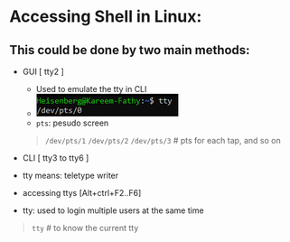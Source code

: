 # Accessing Shell in Linux:
## This could be done by two main methods:
   - GUI [ tty2 ] 
      - Used to emulate the tty in CLI 
      - ![alt text](image.png)
      - ``pts``: pesudo screen 
      > ``/dev/pts/1`` 
      > ``/dev/pts/2`` 
      > ``/dev/pts/3`` # pts for each tap, and so on  
   
   - CLI [ tty3 to tty6 ] 

- tty means: teletype writer
- accessing ttys [Alt+ctrl+F2..F6]
- tty: used to login multiple users at the same time 

> ``tty`` # to know the current tty

